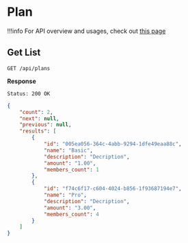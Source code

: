 # Plan

!!!info
    For API overview and usages, check out [this page](0-overview.md)

## Get List

```
GET /api/plans
```

**Response**
```
Status: 200 OK
```
```json
{
    "count": 2,
    "next": null,
    "previous": null,
    "results": [
        {
            "id": "005ea056-364c-4abb-9294-1dfe49eaa88c",
            "name": "Basic",
            "description": "Decription",
            "amount": "1.00",
            "members_count": 1
        },
        {
            "id": "f74c6f17-c604-4024-b856-1f93687194e7",
            "name": "Pro",
            "description": "Decription",
            "amount": "3.00",
            "members_count": 4
        }
    ]
}
```
